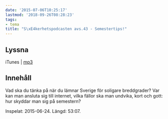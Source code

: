 ```yaml
---
date: '2015-07-06T10:25:17'
lastmod: '2018-09-26T08:28:23'
tags:
- tema
title: "S\xE4kerhetspodcasten avs.43 - Semestertips!"
---
```

## Lyssna

iTunes \| [mp3](http://traffic.libsyn.com/sakerhetspodcasten/semestertips.mp3)

## Innehåll
Vad ska du tänka på när du lämnar Sverige för soligare breddgrader? Var kan man ansluta
sig till internet, vilka fällor ska man undvika, kort och gott: hur skyddar man sig på semestern?

Inspelat: 2015-06-24. Längd: 53:07.
